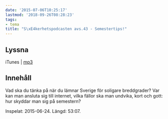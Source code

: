 ```yaml
---
date: '2015-07-06T10:25:17'
lastmod: '2018-09-26T08:28:23'
tags:
- tema
title: "S\xE4kerhetspodcasten avs.43 - Semestertips!"
---
```

## Lyssna

iTunes \| [mp3](http://traffic.libsyn.com/sakerhetspodcasten/semestertips.mp3)

## Innehåll
Vad ska du tänka på när du lämnar Sverige för soligare breddgrader? Var kan man ansluta
sig till internet, vilka fällor ska man undvika, kort och gott: hur skyddar man sig på semestern?

Inspelat: 2015-06-24. Längd: 53:07.
